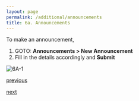 ```yaml
---
layout: page
permalink: /additional/announcements
title: 6a. Announcements
---
```


To make an announcement, 
  1. GOTO: **Announcements > New Announcement**
  2. Fill in the details accordingly and **Submit**

![6A-1](https://zhengwei143.github.io/Coursemology-help/images/6A-1.gif)

[previous](https://zhengwei143.github.io/Coursemology-help/submissions/code-review-comments)

[next](https://zhengwei143.github.io/Coursemology-help/additional/course-material)
